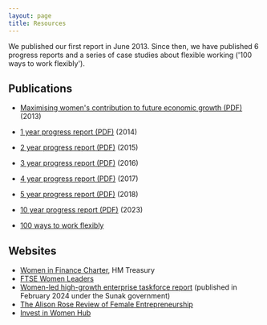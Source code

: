 ```yaml
---
layout: page
title: Resources
---
```


We published our first report in June 2013. Since then, we have published 6 progress reports and a series of case studies about flexible working ('100 ways to work flexibly').

## Publications

* [Maximising women's contribution to future economic growth (PDF)](WBC-Maximising-womens-contribution-to-future-economic-growth.pdf) (2013)

* [1 year progress report (PDF)](WBC-1-year-report.pdf) (2014)
* [2 year progress report (PDF)](WBC-2-year-report.pdf) (2015)
* [3 year progress report (PDF)](WBC-3-year-report.pdf) (2016)
* [4 year progress report (PDF)](WBC-4-year-report.pdf) (2017)
* [5 year progress report (PDF)](WBC-5-year-report.pdf) (2018)
* [10 year progress report (PDF)](WBC-10-year-anniversary-report.pdf) (2023)

* [100 ways to work flexibly](100-ways-to-work-flexibly/)

## Websites

* [Women in Finance Charter](https://www.gov.uk/government/publications/women-in-finance-charter), HM Treasury
* [FTSE Women Leaders](https://ftsewomenleaders.com/)
* [Women-led high-growth enterprise taskforce report](https://www.gov.uk/government/publications/women-led-high-growth-enterprise-taskforce-report) (published in February 2024 under the Sunak government)
* [The Alison Rose Review of Female Entrepreneurship](https://www.gov.uk/government/publications/the-alison-rose-review-of-female-entrepreneurship)
* [Invest in Women Hub](https://iiwhub.com/)
